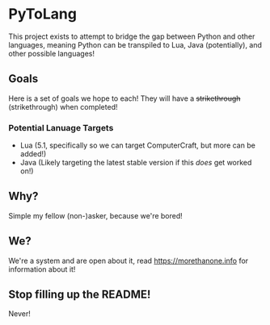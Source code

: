 # PyToLang
This project exists to attempt to bridge the gap between Python and other languages, meaning Python can be transpiled to Lua, Java (potentially), and other possible languages!

## Goals
Here is a set of goals we hope to each! They will have a ~~strikethrough~~ (strikethrough) when completed!

### Potential Lanuage Targets
 - Lua (5.1, specifically so we can target ComputerCraft, but more can be added!)
 - Java (Likely targeting the latest stable version if this *does* get worked on!)

## Why?
Simple my fellow (non-)asker, because we're bored!

## We?
We're a system and are open about it, read https://morethanone.info for information about it!

## Stop filling up the README!
Never!